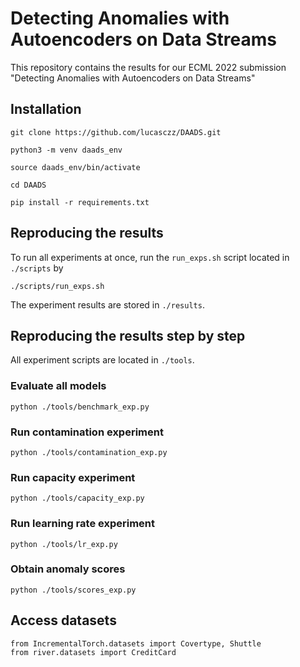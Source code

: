 # Detecting Anomalies with Autoencoders on Data Streams 

This repository contains the results for our ECML 2022 submission "Detecting Anomalies with Autoencoders on Data Streams"

## Installation
```shell
git clone https://github.com/lucasczz/DAADS.git
```
```shell
python3 -m venv daads_env
```
```shell
source daads_env/bin/activate
```
```shell
cd DAADS
```
```shell
pip install -r requirements.txt
```
## Reproducing the results
To run all experiments at once, run the `run_exps.sh` script located in `./scripts` by
```shell
./scripts/run_exps.sh
```
The experiment results are stored in `./results`.

## Reproducing the results step by step
All experiment scripts are located in `./tools`.

### Evaluate all models
```shell
python ./tools/benchmark_exp.py
```
### Run contamination experiment
```shell
python ./tools/contamination_exp.py
```
### Run capacity experiment
```shell
python ./tools/capacity_exp.py
```
### Run learning rate experiment
```shell
python ./tools/lr_exp.py
```
### Obtain anomaly scores
```shell
python ./tools/scores_exp.py
```

## Access datasets 
```shell 
from IncrementalTorch.datasets import Covertype, Shuttle
from river.datasets import CreditCard
```


